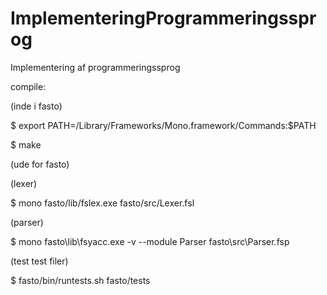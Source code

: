 # ImplementeringProgrammeringssprog
Implementering af programmeringssprog

compile:

(inde i fasto)

$ export PATH=/Library/Frameworks/Mono.framework/Commands:$PATH

$ make

(ude for fasto)

(lexer)

$ mono fasto/lib/fslex.exe fasto/src/Lexer.fsl

(parser)

$ mono fasto\lib\fsyacc.exe -v --module Parser fasto\src\Parser.fsp 

(test test filer)

$ fasto/bin/runtests.sh fasto/tests
